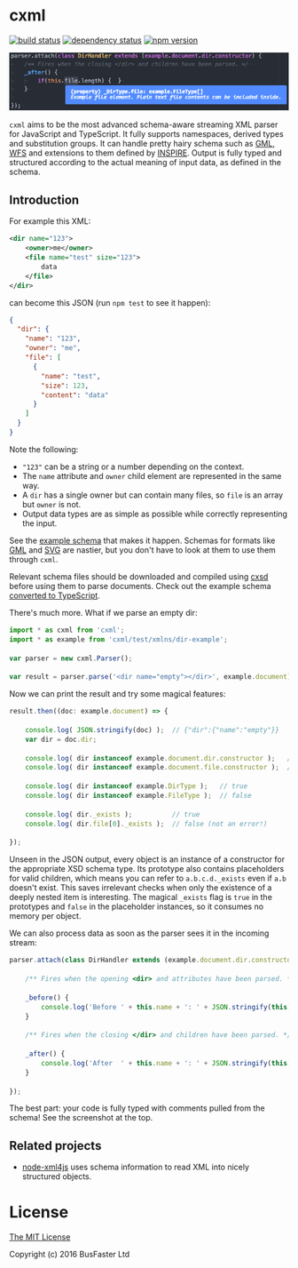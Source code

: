 cxml
====

[![build status](https://travis-ci.org/charto/cxml.svg?branch=master)](http://travis-ci.org/charto/cxml)
[![dependency status](https://david-dm.org/charto/cxml.svg)](https://david-dm.org/charto/cxml)
[![npm version](https://img.shields.io/npm/v/cxml.svg)](https://www.npmjs.com/package/cxml)

![Atom screenshot](src/screenshot.png)

`cxml` aims to be the most advanced schema-aware streaming XML parser for JavaScript and TypeScript.
It fully supports namespaces, derived types and substitution groups.
It can handle pretty hairy schema such as
[GML](http://www.opengeospatial.org/standards/gml),
[WFS](http://www.opengeospatial.org/standards/wfs) and extensions to them defined by
[INSPIRE](http://inspire.ec.europa.eu/).
Output is fully typed and structured according to the actual meaning of input data, as defined in the schema.

Introduction
------------

For example this XML:

```xml
<dir name="123">
	<owner>me</owner>
	<file name="test" size="123">
		data
	</file>
</dir>
```

can become this JSON (run `npm test` to see it happen):

```json
{
  "dir": {
    "name": "123",
    "owner": "me",
    "file": [
      {
        "name": "test",
        "size": 123,
        "content": "data"
      }
    ]
  }
}
```

Note the following:

- `"123"` can be a string or a number depending on the context.
- The `name` attribute and `owner` child element are represented in the same way.
- A `dir` has a single owner but can contain many files, so `file` is an array but `owner` is not.
- Output data types are as simple as possible while correctly representing the input.

See the [example schema](https://github.com/charto/cxml/blob/master/test/cache/xsd/localhost/example-dir.xsd)
that makes it happen. Schemas for formats like
[GML](http://schemas.opengis.net/gml/3.1.1/base/geometryPrimitives.xsd) and
[SVG](http://www.w3.org/TR/2002/WD-SVG11-20020108/SVG.xsd) are nastier,
but you don't have to look at them to use them through `cxml`.

Relevant schema files should be downloaded and compiled using
[cxsd](https://github.com/charto/cxsd) before using them to parse documents.
Check out the example schema
[converted to TypeScript](https://github.com/charto/cxml/blob/master/test/xmlns/dir-example.d.ts).

There's much more. What if we parse an empty dir:

```typescript
import * as cxml from 'cxml';
import * as example from 'cxml/test/xmlns/dir-example';

var parser = new cxml.Parser();

var result = parser.parse('<dir name="empty"></dir>', example.document);
```

Now we can print the result and try some magical features:

```typescript
result.then((doc: example.document) => {

    console.log( JSON.stringify(doc) );  // {"dir":{"name":"empty"}}
    var dir = doc.dir;

    console.log( dir instanceof example.document.dir.constructor );   // true
    console.log( dir instanceof example.document.file.constructor );  // false

    console.log( dir instanceof example.DirType );   // true
    console.log( dir instanceof example.FileType );  // false

    console.log( dir._exists );          // true
    console.log( dir.file[0]._exists );  // false (not an error!)

});
```

Unseen in the JSON output, every object is an instance of a constructor for the appropriate XSD schema type.
Its prototype also contains placeholders for valid children, which means you can refer to `a.b.c.d._exists` even if `a.b` doesn't exist.
This saves irrelevant checks when only the existence of a deeply nested item is interesting.
The magical `_exists` flag is `true` in the prototypes and `false` in the placeholder instances, so it consumes no memory per object.

We can also process data as soon as the parser sees it in the incoming stream:

```typescript
parser.attach(class DirHandler extends (example.document.dir.constructor) {

    /** Fires when the opening <dir> and attributes have been parsed. */

    _before() {
        console.log('Before ' + this.name + ': ' + JSON.stringify(this));
    }

    /** Fires when the closing </dir> and children have been parsed. */

    _after() {
        console.log('After  ' + this.name + ': ' + JSON.stringify(this));
    }

});
```

The best part: your code is fully typed with comments pulled from the schema! See the screenshot at the top.

Related projects
----------------

- [node-xml4js](https://github.com/peerlibrary/node-xml4js) uses schema information to read XML into nicely structured objects.

License
=======

[The MIT License](https://raw.githubusercontent.com/charto/cxml/master/LICENSE)

Copyright (c) 2016 BusFaster Ltd
